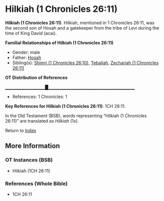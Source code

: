 # Hilkiah (1 Chronicles 26:11)
**Hilkiah (1 Chronicles 26:11)**. 
Hilkiah, mentioned in 1 Chronicles 26:11, was the second son of Hosah and a gatekeeper from the tribe of Levi during the time of King David (acai). 




**Familial Relationships of Hilkiah (1 Chronicles 26:11)**


* Gender: male
* Father: [Hosah](Hosah.md)
* Sibling(s): [Shimri (1 Chronicles 26:10)](Shimri.3.md), [Tebaliah](Tebaliah.md), [Zechariah (1 Chronicles 26:11)](Zechariah.7.md)


**OT Distribution of References**

▁▁▁▁▁▁▁▁▁▁▁▁█▁▁▁▁▁▁▁▁▁▁▁▁▁▁▁▁▁▁▁▁▁▁▁▁▁▁
* References: 1 Chronicles: 1



**Key References for Hilkiah (1 Chronicles 26:11)**: 
1CH 26:11. 


In the Old Testament (BSB), words representing “Hilkiah (1 Chronicles 26:11)” are translated as 
*Hilkiah* (1x). 




Return to [Index](00-Index.md)

## More Information

### OT Instances (BSB)

* Hilkiah (1CH 26:11)



### References (Whole Bible)

* 1CH 26:11



